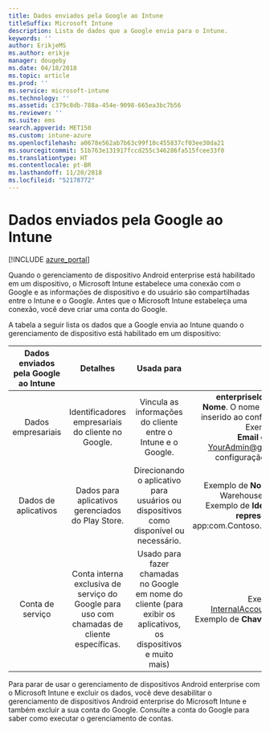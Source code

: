 ```yaml
---
title: Dados enviados pela Google ao Intune
titleSuffix: Microsoft Intune
description: Lista de dados que a Google envia para o Intune.
keywords: ''
author: ErikjeMS
ms.author: erikje
manager: dougeby
ms.date: 04/18/2018
ms.topic: article
ms.prod: ''
ms.service: microsoft-intune
ms.technology: ''
ms.assetid: c379c8db-788a-454e-9098-665ea3bc7b56
ms.reviewer: ''
ms.suite: ems
search.appverid: MET150
ms.custom: intune-azure
ms.openlocfilehash: a0678e562ab7b63c99f10c455837cf03ee30da21
ms.sourcegitcommit: 51b763e131917fccd255c346286fa515fcee33f0
ms.translationtype: HT
ms.contentlocale: pt-BR
ms.lasthandoff: 11/20/2018
ms.locfileid: "52178772"
---
```

# <a name="data-google-sends-to-intune"></a>Dados enviados pela Google ao Intune

[!INCLUDE [azure_portal](./includes/azure_portal.md)]

Quando o gerenciamento de dispositivo Android enterprise está habilitado em um dispositivo, o Microsoft Intune estabelece uma conexão com o Google e as informações de dispositivo e do usuário são compartilhadas entre o Intune e o Google. Antes que o Microsoft Intune estabeleça uma conexão, você deve criar uma conta do Google.

A tabela a seguir lista os dados que a Google envia ao Intune quando o gerenciamento de dispositivo está habilitado em um dispositivo:


| Dados enviados pela Google ao Intune | Detalhes | Usada para | Exemplo |
|:---:|:---:|:---:|:---:|
| Dados empresariais | Identificadores empresariais do cliente no Google. | Vincula as informações do cliente entre o Intune e o Google. | **enterpriseId** exemplo: LC04eik8a6.<br>**Nome**. O nome do administrador conforme inserido ao configurar o Android enterprise. Exemplo: Joe Smith.<br>**Email do administrador**. YourAdmin@gmail.com usado durante a configuração do Android enterprise. |
| Dados de aplicativos | Dados para aplicativos gerenciados do Play Store. | Direcionando o aplicativo para usuários ou dispositivos como disponível ou necessário. | Exemplo de **Nome do Aplicativo**: Contoso Warehouse Inventory Application.<br>Exemplo de **Identificador Exclusivo para representar o aplicativo**: app:com.Contoso.Warehouse.InventoryTracking |
| Conta de serviço | Conta interna exclusiva de serviço do Google para uso com chamadas de cliente específicas. | Usado para fazer chamadas no Google em nome do cliente (para exibir os aplicativos, os dispositivos e muito mais) | Exemplo de **Nome**: InternalAccount@InternalService.com.<br>Exemplo de **Chaves**: ServiceAccountPassword |


Para parar de usar o gerenciamento de dispositivos Android enterprise com o Microsoft Intune e excluir os dados, você deve desabilitar o gerenciamento de dispositivos Android enterprise do Microsoft Intune e também excluir a sua conta do Google. Consulte a conta do Google para saber como executar o gerenciamento de contas.


